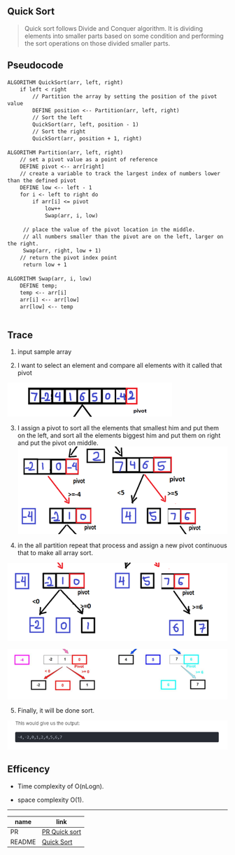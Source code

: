 ## Quick Sort

> Quick sort follows Divide and Conquer algorithm. It is dividing elements into smaller parts based on some condition and performing the sort operations on those divided smaller parts.

## Pseudocode

```
ALGORITHM QuickSort(arr, left, right)
    if left < right
        // Partition the array by setting the position of the pivot value
        DEFINE position <-- Partition(arr, left, right)
        // Sort the left
        QuickSort(arr, left, position - 1)
        // Sort the right
        QuickSort(arr, position + 1, right)

ALGORITHM Partition(arr, left, right)
    // set a pivot value as a point of reference
    DEFINE pivot <-- arr[right]
    // create a variable to track the largest index of numbers lower than the defined pivot
    DEFINE low <-- left - 1
    for i <- left to right do
        if arr[i] <= pivot
            low++
            Swap(arr, i, low)

     // place the value of the pivot location in the middle.
     // all numbers smaller than the pivot are on the left, larger on the right.
     Swap(arr, right, low + 1)
    // return the pivot index point
     return low + 1

ALGORITHM Swap(arr, i, low)
    DEFINE temp;
    temp <-- arr[i]
    arr[i] <-- arr[low]
    arr[low] <-- temp


```

## Trace

1. input sample array

2. I want to select an element and compare all elements with it called that pivot

![sample array](./images/pivot.PNG)

3. I assign a pivot to sort  all the elements that smallest him and put them on the left, and  sort all the elements biggest him and put them on right and put the pivot on middle. 
![partitioning](./images/2.PNG)

4. in the all partition repeat that process and assign a new pivot continuous that to make all array sort.

![partitioning_2](./images/3.PNG)

![partitioning_3](./images/4.PNG)

5. Finally, it will be done sort.

![partitioning_3](./images/5.PNG)

## Efficency

- Time complexity of O(nLogn).

- space complexity O(1).

----

|name|link|
|----|----|
|PR|[PR Quick sort](https://github.com/Mujahedyousef/data-structures-and-algorithms/pull/32)|
|README|[Quick Sort](./quick_sort.md)|
